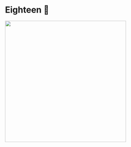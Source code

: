 # Eighteen :school:


<img width=400 src="https://github.com/minwoogi/Android_Kotlin_info/assets/96968834/0d9ed009-2338-454f-82cc-8dbf28ee9924">
